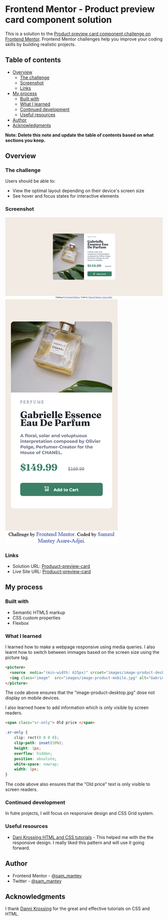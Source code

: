 # Frontend Mentor - Product preview card component solution

This is a solution to the [Product preview card component challenge on Frontend Mentor](https://www.frontendmentor.io/challenges/product-preview-card-component-GO7UmttRfa). Frontend Mentor challenges help you improve your coding skills by building realistic projects. 

## Table of contents

- [Overview](#overview)
  - [The challenge](#the-challenge)
  - [Screenshot](#screenshot)
  - [Links](#links)
- [My process](#my-process)
  - [Built with](#built-with)
  - [What I learned](#what-i-learned)
  - [Continued development](#continued-development)
  - [Useful resources](#useful-resources)
- [Author](#author)
- [Acknowledgments](#acknowledgments)

**Note: Delete this note and update the table of contents based on what sections you keep.**

## Overview

### The challenge

Users should be able to:

- View the optimal layout depending on their device's screen size
- See hover and focus states for interactive elements

### Screenshot

![Mobile view](./Screenshots/New-desktop-view.png)
![Desktop View](./Screenshots/New-mobile-view.png)

  
### Links

- Solution URL: [Produuct-preview-card](https://sam-mantey.github.io/Product-preview-card/)
- Live Site URL: [Produuct-preview-card](https://sam-mantey.github.io/Product-preview-card/)

## My process

### Built with

- Semantic HTML5 markup
- CSS custom properties
- Flexbox


### What I learned

I learned how to make a webpage responsive using media queries. I also learnt how to switch between immages based on the screen size using the picture tag.



```html
<picture>
  <source  media="(min-width: 625px)" srcset="images/image-product-desktop.jpg">
  <img class="image"  src="images/image-product-mobile.jpg" alt="Gabrielle Essence Perfume">
</picture>
```

The code above ensures that the "image-product-desktop.jpg" dose not display on mobile devices.

I also learned hoew to add information which is only visible by screen readers.

```html
<span class="sr-only"> Old price </span>
```
```css
.sr-only {
    clip: rect(0 0 0 0); 
    clip-path: inset(50%);
    height: 1px;
    overflow: hidden;
    position: absolute;
    white-space: nowrap; 
    width: 1px;
}
```


The code above also ensures that the "Old price" text is only visible to screen readers.


### Continued development

In futre projects, I will focus on responsive design and CSS Grid system.


### Useful resources

- [Dani Krossing HTML and CSS tutorials](https://youtu.be/ZYV6dYtz4HA) - This helped me with the the responsive design. I really liked this pattern and will use it going forward.


## Author

- Frontend Mentor - [@sam_mantey](https://www.frontendmentor.io/profile/sam-mantey)
- Twitter - [@sam_mantey](https://www.twitter.com/sam_mantey)


## Acknowledgments

I thank [Danni Krossing](https://www.youtube.com/c/TheCharmefis) for the great and effective tutorials on CSS and HTML.
